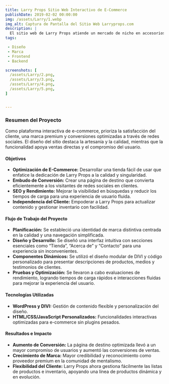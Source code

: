 ```yaml
---
title: Larry Props Sitio Web Interactivo de E-Commerce
publishDate: 2019-02-02 00:00:00
img: /assets/Larry/1.webp
img_alt: Captura de Pantalla del Sitio Web Larryprops.com
description: |
  El sitio web de Larry Props atiende un mercado de nicho en accesorios de mentalismo de alta calidad, ofreciendo herramientas profesionales diseñadas para artistas.
tags:

 - Diseño
 - Marca
 - Frontend
 - Backend

screenshots: [
  /assets/Larry/2.png,
  /assets/Larry/3.png,
  /assets/Larry/4.png,
  /assets/Larry/5.png,
]


---
```



### Resumen del Proyecto  
 Como plataforma interactiva de e-commerce, prioriza la satisfacción del cliente, una marca premium y conversiones optimizadas a través de redes sociales. El diseño del sitio destaca la artesanía y la calidad, mientras que la funcionalidad apoya ventas directas y el compromiso del usuario.  

#### Objetivos  
- **Optimización de E-Commerce:** Desarrollar una tienda fácil de usar que enfatice la dedicación de Larry Props a la calidad y singularidad.  
- **Embudo de Conversión:** Crear una página de destino que convierta eficientemente a los visitantes de redes sociales en clientes.  
- **SEO y Rendimiento:** Mejorar la visibilidad en búsquedas y reducir los tiempos de carga para una experiencia de usuario fluida.  
- **Independencia del Cliente:** Empoderar a Larry Props para actualizar contenido y gestionar inventario con facilidad.  

#### Flujo de Trabajo del Proyecto  
- **Planificación:** Se estableció una identidad de marca distintiva centrada en la calidad y una navegación simplificada.  
- **Diseño y Desarrollo:** Se diseñó una interfaz intuitiva con secciones esenciales como “Tienda”, “Acerca de” y “Contacto” para una experiencia sin inconvenientes.  
- **Componentes Dinámicos:** Se utilizó el diseño modular de DIVI y código personalizado para presentar descripciones de productos, medios y testimonios de clientes.  
- **Pruebas y Optimización:** Se llevaron a cabo evaluaciones de rendimiento, logrando tiempos de carga rápidos e interacciones fluidas para mejorar la experiencia del usuario.  

#### Tecnologías Utilizadas  
- **WordPress y DIVI:** Gestión de contenido flexible y personalización del diseño.  
- **HTML/CSS/JavaScript Personalizados:** Funcionalidades interactivas optimizadas para e-commerce sin plugins pesados.  

#### Resultados e Impacto  
- **Aumento de Conversión:** La página de destino optimizada llevó a un mayor compromiso de usuarios y aumentó las conversiones de ventas.  
- **Crecimiento de Marca:** Mayor credibilidad y reconocimiento como proveedor premium en la comunidad de mentalismo.  
- **Flexibilidad del Cliente:** Larry Props ahora gestiona fácilmente las listas de productos e inventario, apoyando una línea de productos dinámica y en evolución.  